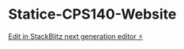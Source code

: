 # Statice-CPS140-Website

[Edit in StackBlitz next generation editor ⚡️](https://stackblitz.com/~/github.com/GlennieU/Statice-CPS140-Website)